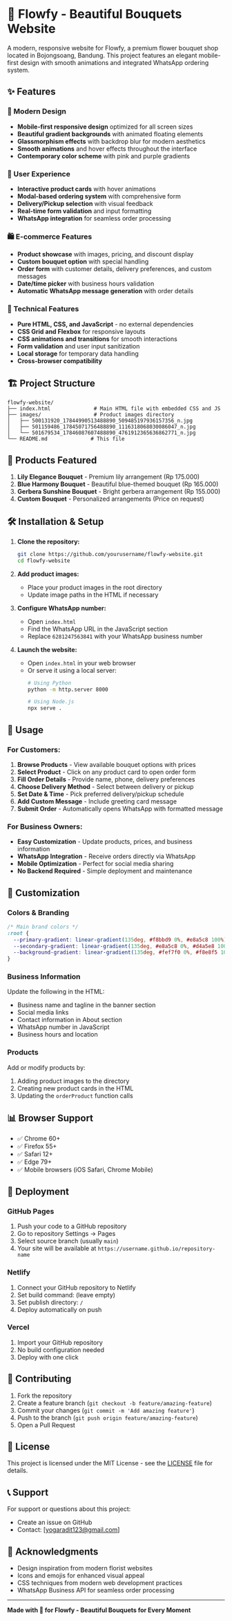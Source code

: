# 🌸 Flowfy - Beautiful Bouquets Website

A modern, responsive website for Flowfy, a premium flower bouquet shop located in Bojongsoang, Bandung. This project features an elegant mobile-first design with smooth animations and integrated WhatsApp ordering system.

## ✨ Features

### 🎨 Modern Design
- **Mobile-first responsive design** optimized for all screen sizes
- **Beautiful gradient backgrounds** with animated floating elements
- **Glassmorphism effects** with backdrop blur for modern aesthetics
- **Smooth animations** and hover effects throughout the interface
- **Contemporary color scheme** with pink and purple gradients

### 📱 User Experience
- **Interactive product cards** with hover animations
- **Modal-based ordering system** with comprehensive form
- **Delivery/Pickup selection** with visual feedback
- **Real-time form validation** and input formatting
- **WhatsApp integration** for seamless order processing

### 🛍️ E-commerce Features
- **Product showcase** with images, pricing, and discount display
- **Custom bouquet option** with special handling
- **Order form** with customer details, delivery preferences, and custom messages
- **Date/time picker** with business hours validation
- **Automatic WhatsApp message generation** with order details

### 🚀 Technical Features
- **Pure HTML, CSS, and JavaScript** - no external dependencies
- **CSS Grid and Flexbox** for responsive layouts
- **CSS animations and transitions** for smooth interactions
- **Form validation** and user input sanitization
- **Local storage** for temporary data handling
- **Cross-browser compatibility**

## 🏗️ Project Structure

```
flowfy-website/
├── index.html              # Main HTML file with embedded CSS and JS
├── images/                 # Product images directory
│   ├── 500131920_17844990513488890_509485197936157356_n.jpg
│   ├── 501159486_17845071756488890_1116318068030086047_n.jpg
│   └── 501679534_17846087607488890_4761912365636862771_n.jpg
└── README.md              # This file
```

## 🎯 Products Featured

1. **Lily Elegance Bouquet** - Premium lily arrangement (Rp 175.000)
2. **Blue Harmony Bouquet** - Beautiful blue-themed bouquet (Rp 165.000)
3. **Gerbera Sunshine Bouquet** - Bright gerbera arrangement (Rp 155.000)
4. **Custom Bouquet** - Personalized arrangements (Price on request)

## 🛠️ Installation & Setup

1. **Clone the repository:**
   ```bash
   git clone https://github.com/yourusername/flowfy-website.git
   cd flowfy-website
   ```

2. **Add product images:**
   - Place your product images in the root directory
   - Update image paths in the HTML if necessary

3. **Configure WhatsApp number:**
   - Open `index.html`
   - Find the WhatsApp URL in the JavaScript section
   - Replace `6281247563841` with your WhatsApp business number

4. **Launch the website:**
   - Open `index.html` in your web browser
   - Or serve it using a local server:
     ```bash
     # Using Python
     python -m http.server 8000
     
     # Using Node.js
     npx serve .
     ```

## 📱 Usage

### For Customers:
1. **Browse Products** - View available bouquet options with prices
2. **Select Product** - Click on any product card to open order form
3. **Fill Order Details** - Provide name, phone, delivery preferences
4. **Choose Delivery Method** - Select between delivery or pickup
5. **Set Date & Time** - Pick preferred delivery/pickup schedule
6. **Add Custom Message** - Include greeting card message
7. **Submit Order** - Automatically opens WhatsApp with formatted message

### For Business Owners:
- **Easy Customization** - Update products, prices, and business information
- **WhatsApp Integration** - Receive orders directly via WhatsApp
- **Mobile Optimization** - Perfect for social media sharing
- **No Backend Required** - Simple deployment and maintenance

## 🎨 Customization

### Colors & Branding
```css
/* Main brand colors */
:root {
  --primary-gradient: linear-gradient(135deg, #f8bbd9 0%, #e8a5c8 100%);
  --secondary-gradient: linear-gradient(135deg, #e8a5c8 0%, #d4a5e8 100%);
  --background-gradient: linear-gradient(135deg, #fef7f0 0%, #f8e8f5 100%);
}
```

### Business Information
Update the following in the HTML:
- Business name and tagline in the banner section
- Social media links
- Contact information in About section
- WhatsApp number in JavaScript
- Business hours and location

### Products
Add or modify products by:
1. Adding product images to the directory
2. Creating new product cards in the HTML
3. Updating the `orderProduct` function calls

## 📊 Browser Support

- ✅ Chrome 60+
- ✅ Firefox 55+
- ✅ Safari 12+
- ✅ Edge 79+
- ✅ Mobile browsers (iOS Safari, Chrome Mobile)

## 🚀 Deployment

### GitHub Pages
1. Push your code to a GitHub repository
2. Go to repository Settings → Pages
3. Select source branch (usually `main`)
4. Your site will be available at `https://username.github.io/repository-name`

### Netlify
1. Connect your GitHub repository to Netlify
2. Set build command: (leave empty)
3. Set publish directory: `/`
4. Deploy automatically on push

### Vercel
1. Import your GitHub repository
2. No build configuration needed
3. Deploy with one click

## 🤝 Contributing

1. Fork the repository
2. Create a feature branch (`git checkout -b feature/amazing-feature`)
3. Commit your changes (`git commit -m 'Add amazing feature'`)
4. Push to the branch (`git push origin feature/amazing-feature`)
5. Open a Pull Request

## 📝 License

This project is licensed under the MIT License - see the [LICENSE](LICENSE) file for details.

## 📞 Support

For support or questions about this project:
- Create an issue on GitHub
- Contact: [yogaradit123@gmail.com]

## 🙏 Acknowledgments

- Design inspiration from modern florist websites
- Icons and emojis for enhanced visual appeal
- CSS techniques from modern web development practices
- WhatsApp Business API for seamless order processing

---

**Made with 💖 for Flowfy - Beautiful Bouquets for Every Moment**